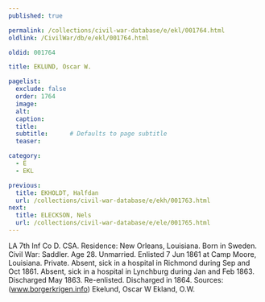 ```yaml
---
published: true

permalink: /collections/civil-war-database/e/ekl/001764.html
oldlink: /CivilWar/db/e/ekl/001764.html

oldid: 001764

title: EKLUND, Oscar W.

pagelist:
  exclude: false
  order: 1764
  image: 
  alt:
  caption:
  title:
  subtitle:      # Defaults to page subtitle
  teaser:

category: 
  - E 
  - EKL

previous:
  title: EKHOLDT, Halfdan
  url: /collections/civil-war-database/e/ekh/001763.html  
next:
  title: ELECKSON, Nels
  url: /collections/civil-war-database/e/ele/001765.html   
---
```

LA 7th Inf Co D. CSA. Residence: New Orleans, Louisiana. Born in Sweden. Civil War: Saddler. Age 28. Unmarried. Enlisted 7 Jun 1861 at Camp Moore, Louisiana. Private. Absent, sick in a hospital in Richmond during Sep and Oct 1861. Absent, sick in a hospital in Lynchburg during Jan and Feb 1863. Discharged May 1863. Re-enlisted. Discharged in 1864. Sources: (www.borgerkrigen.info) &#147;Ekelund, Oscar W&#148; &#147;Ekland, O.W.&#148;